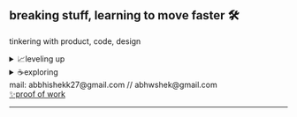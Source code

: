 ## breaking stuff, learning to move faster 🛠️

tinkering with product, code, design


<details>
  <summary>📈leveling up </summary>
  ◽advanced react  <br/>
  ◽typescript  <br/>
  ◽server-side TS  <br/>
  ◽product design  <br/> 
</details>

<details>
  <summary>☕exploring </summary>
  ◽product thinking  <br/>
  ◽rust  <br/>

</details>




<div>mail: abbhishekk27@gmail.com // abhwshek@gmail.com  <div> <a href="https://abhwshek.com">✨proof of work  </a> </div> </div></div>


---
